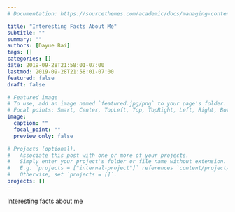 ```yaml
---
# Documentation: https://sourcethemes.com/academic/docs/managing-content/

title: "Interesting Facts About Me"
subtitle: ""
summary: ""
authors: [Dayue Bai]
tags: []
categories: []
date: 2019-09-28T21:58:01-07:00
lastmod: 2019-09-28T21:58:01-07:00
featured: false
draft: false

# Featured image
# To use, add an image named `featured.jpg/png` to your page's folder.
# Focal points: Smart, Center, TopLeft, Top, TopRight, Left, Right, BottomLeft, Bottom, BottomRight.
image:
  caption: ""
  focal_point: ""
  preview_only: false

# Projects (optional).
#   Associate this post with one or more of your projects.
#   Simply enter your project's folder or file name without extension.
#   E.g. `projects = ["internal-project"]` references `content/project/deep-learning/index.md`.
#   Otherwise, set `projects = []`.
projects: []
---
```


Interesting facts about me